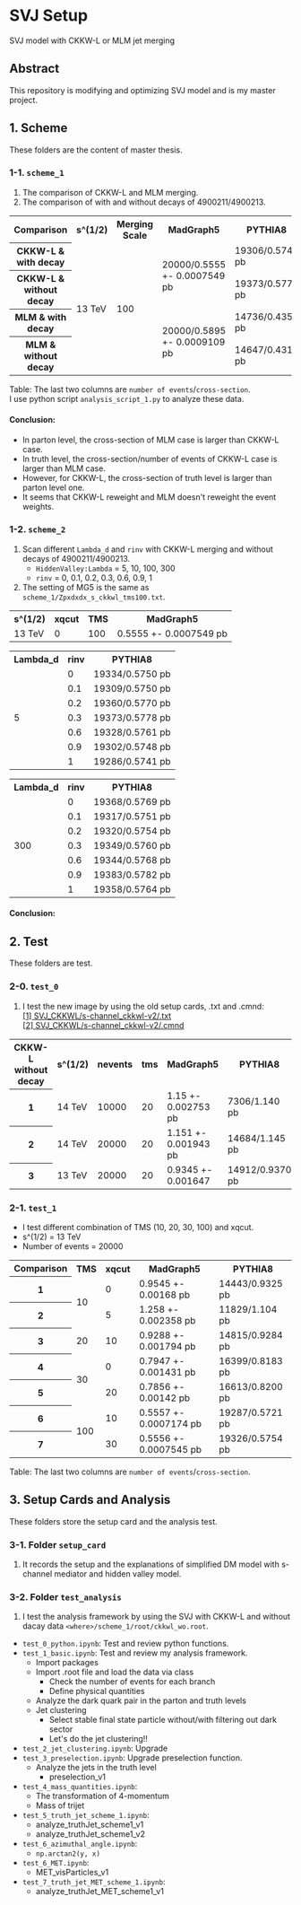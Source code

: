 # SVJ Setup
SVJ model with CKKW-L or MLM jet merging


## Abstract
This repository is modifying and optimizing SVJ model and is my master project.


## 1. Scheme
These folders are the content of master thesis.

### 1-1. `scheme_1`
1. The comparison of CKKW-L and MLM merging.  
2. The comparison of with and without decays of 4900211/4900213.

<table>
    <tr>
        <th>Comparison</th>
        <th>s^(1/2)</th>
        <th>Merging Scale</th>
        <th>MadGraph5</th>
        <th>PYTHIA8</th>
    </tr>
    <tr>
        <th>CKKW-L & with decay</th>
        <td rowspan="0">13 TeV</td>
        <td rowspan="0">100</td>
        <td rowspan="2">20000/0.5555 +- 0.0007549 pb</td>
        <td>19306/0.5746 pb</td>
    </tr>
    <tr>
        <th>CKKW-L & without decay</th>
        <td>19373/0.5778 pb</td>
    </tr>
    <tr>
        <th>MLM & with decay</th>
        <td rowspan="2">20000/0.5895 +- 0.0009109 pb</td>
        <td>14736/0.4350 pb</td>
    </tr>
    <tr>
        <th>MLM & without decay</th>
        <td>14647/0.4317 pb</td>
    </tr>
</table>

Table: The last two columns are `number of events`/`cross-section`.  
I use python script `analysis_script_1.py` to analyze these data.

#### Conclusion:
* In parton level, the cross-section of MLM case is larger than CKKW-L case.
* In truth level, the cross-section/number of events of CKKW-L case is larger than MLM case.
* However, for CKKW-L, the cross-section of truth level is larger than parton level one.
* It seems that CKKW-L reweight and MLM doesn't reweight the event weights.

### 1-2. `scheme_2`
1. Scan different `Lambda_d` and `rinv` with CKKW-L merging and without decays of 4900211/4900213.
    * `HiddenValley:Lambda` = 5, 10, 100, 300
    * `rinv` = 0, 0.1, 0.2, 0.3, 0.6, 0.9, 1
2. The setting of MG5 is the same as `scheme_1/Zpxdxdx_s_ckkwl_tms100.txt`.

<table>
    <tr>
        <th>s^(1/2)</th>
        <th>xqcut</th>
        <th>TMS</th>
        <th>MadGraph5</th>
    </tr>
    <tr>
        <td>13 TeV</td>
        <td>0</td>
        <td>100</td>
        <td>0.5555 +- 0.0007549 pb</td>
    </tr>
</table>

<table>
    <tr>
        <th>Lambda_d</th>
        <th>rinv</th>
        <th>PYTHIA8</th>
    </tr>
    <tr>
        <td rowspan="7">5</td>
        <td>0</td>
        <td>19334/0.5750 pb</td>
    </tr>
    <tr>
        <td>0.1</td>
        <td>19309/0.5750 pb</td>
    </tr>
    <tr>
        <td>0.2</td>
        <td>19360/0.5770 pb</td>
    </tr>
    <tr>
        <td>0.3</td>
        <td>19373/0.5778 pb</td>
    </tr>
    <tr>
        <td>0.6</td>
        <td>19328/0.5761 pb</td>
    </tr>
    <tr>
        <td>0.9</td>
        <td>19302/0.5748 pb</td>
    </tr>
    <tr>
        <td>1</td>
        <td>19286/0.5741 pb</td>
    </tr>
</table>

<table>
    <tr>
        <th>Lambda_d</th>
        <th>rinv</th>
        <th>PYTHIA8</th>
    </tr>
    <tr>
        <td rowspan="7">300</td>
        <td>0</td>
        <td>19368/0.5769 pb</td>
    </tr>
    <tr>
        <td>0.1</td>
        <td>19317/0.5751 pb</td>
    </tr>
    <tr>
        <td>0.2</td>
        <td>19320/0.5754 pb</td>
    </tr>
    <tr>
        <td>0.3</td>
        <td>19349/0.5760 pb</td>
    </tr>
    <tr>
        <td>0.6</td>
        <td>19344/0.5768 pb</td>
    </tr>
    <tr>
        <td>0.9</td>
        <td>19383/0.5782 pb</td>
    </tr>
    <tr>
        <td>1</td>
        <td>19358/0.5764 pb</td>
    </tr>
</table>

#### Conclusion:


## 2. Test
These folders are test.

### 2-0. `test_0`
1. I test the new image by using the old setup cards, .txt and .cmnd:  
    [[1] SVJ_CKKWL/s-channel_ckkwl-v2/.txt](https://github.com/YW-Hsiao/SVJ_CKKWL/blob/main/s-channel_ckkwl-v2/Zpxdxd.txt)  
    [[2] SVJ_CKKWL/s-channel_ckkwl-v2/.cmnd](https://github.com/YW-Hsiao/SVJ_CKKWL/blob/main/s-channel_ckkwl-v2/hepmc/svj_ckkwl-4.cmnd)  

<table>
    <tr>
        <th>CKKW-L without decay</th>
        <th>s^(1/2)</th>
        <th>nevents</th>
        <th>tms</th>
        <th>MadGraph5</th>
        <th>PYTHIA8</th>
    </tr>
    <tr>
        <th>1</th>
        <td>14 TeV</td>
        <td>10000</td>
        <td>20</td>
        <td>1.15 +- 0.002753 pb</td>
        <td>7306/1.140 pb</td>
    </tr>
    <tr>
        <th>2</th>
        <td>14 TeV</td>
        <td>20000</td>
        <td>20</td>
        <td>1.151 +- 0.001943 pb</td>
        <td>14684/1.145 pb</td>
    </tr>
    <tr>
        <th>3</th>
        <td>13 TeV</td>
        <td>20000</td>
        <td>20</td>
        <td>0.9345 +- 0.001647</td>
        <td>14912/0.9370 pb</td>
    </tr>
</table>

### 2-1. `test_1`
* I test different combination of TMS (10, 20, 30, 100) and xqcut.
* s^(1/2) = 13 TeV
* Number of events = 20000

<table>
    <tr>
        <th>Comparison</th>
        <th>TMS</th>
        <th>xqcut</th>
        <th>MadGraph5</th>
        <th>PYTHIA8</th>
    </tr>
    <tr>
        <th>1</th>
        <td rowspan="2">10</td>
        <td>0</td>
        <td>0.9545 +- 0.00168 pb</td>
        <td>14443/0.9325 pb</td>
    </tr>
    <tr>
        <th>2</th>
        <td>5</td>
        <td>1.258 +- 0.002358 pb</td>
        <td>11829/1.104 pb</td>
    </tr>
    <tr>
        <th>3</th>
        <td>20</td>
        <td>10</td>
        <td>0.9288 +- 0.001794 pb</td>
        <td>14815/0.9284 pb</td>
    </tr>
    <tr>
        <th>4</th>
        <td rowspan="2">30</td>
        <td>0</td>
        <td>0.7947 +- 0.001431 pb</td>
        <td>16399/0.8183 pb</td>
    </tr>
    <tr>
        <th>5</th>
        <td>20</td>
        <td>0.7856 +- 0.00142 pb</td>
        <td>16613/0.8200 pb</td>
    </tr>
    <tr>
        <th>6</th>
        <td rowspan="2">100</td>
        <td>10</td>
        <td>0.5557 +- 0.0007174 pb</td>
        <td>19287/0.5721 pb</td>
    </tr>
    <tr>
        <th>7</th>
        <td>30</td>
        <td>0.5556 +- 0.0007545 pb</td>
        <td>19326/0.5754 pb</td>
    </tr>
</table>

Table: The last two columns are `number of events`/`cross-section`.


## 3. Setup Cards and Analysis
These folders store the setup card and the analysis test.

### 3-1. Folder `setup_card`
1. It records the setup and the explanations of simplified DM model with s-channel mediator and hidden valley model.

### 3-2. Folder `test_analysis`
1. I test the analysis framework by using the SVJ with CKKW-L and without dacay data `<where>/scheme_1/root/ckkwl_wo.root`.

* `test_0_python.ipynb`: Test and review python functions.
* `test_1_basic.ipynb`: Test and review my analysis framework.
    * Import packages
    * Import .root file and load the data via class
        * Check the number of events for each branch
        * Define physical quantities
    * Analyze the dark quark pair in the parton and truth levels
    * Jet clustering
        * Select stable final state particle without/with filtering out dark sector
        * Let's do the jet clustering!!
* `test_2_jet_clustering.ipynb`: Upgrade
* `test_3_preselection.ipynb`: Upgrade preselection function.
    * Analyze the jets in the truth level
        * preselection_v1
* `test_4_mass_quantities.ipynb`:
    * The transformation of 4-momentum
    * Mass of trijet
* `test_5_truth_jet_scheme_1.ipynb`:
    * analyze_truthJet_scheme1_v1
    * analyze_truthJet_scheme1_v2
* `test_6_azimuthal_angle.ipynb`:
    * `np.arctan2(y, x)`
* `test_6_MET.ipynb`:
    * MET_visParticles_v1
* `test_7_truth_jet_MET_scheme_1.ipynb`:
    * analyze_truthJet_MET_scheme1_v1
